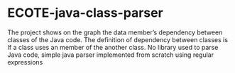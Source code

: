 # ECOTE-java-class-parser
The project shows on the graph the data member’s dependency between classes of the Java code. The definition of dependency between classes is If a class uses an member of the another class. No library used to parse Java code, simple java parser implemented from scratch using regular expressions
